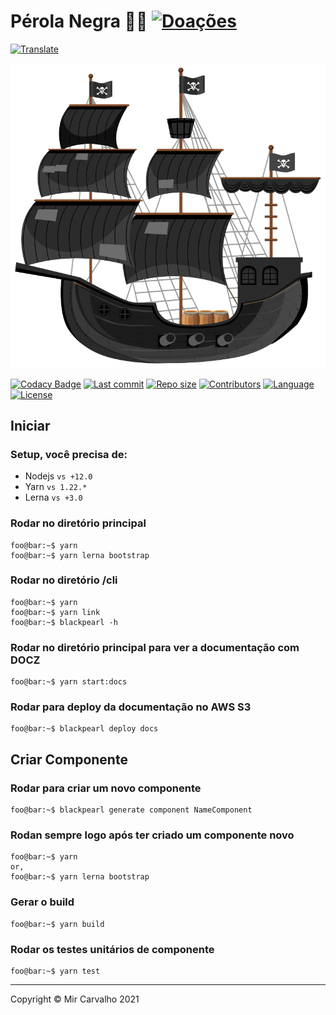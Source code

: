 # Pérola Negra 🏴‍☠️ [![Doações](https://img.shields.io/badge/Doações-brightgreen.svg)](https://www.paypal.com/cgi-bin/webscr?cmd=_donations&business=BKXUAMJSNZN46&item_name=Thanks+for+Help+me%21&currency_code=BRL&source=url)

<!-- Translate -->

[![Translate](https://img.shields.io/badge/Translate-pt--br-blue.svg)](./README-pt-br.md)

<!-- Banner -->

[![Banner](./.github/assets/black-pearl.svg)](https://github.com/deppbrazil/black-pearl)

[![Codacy Badge](https://app.codacy.com/project/badge/Grade/a5099e9dcb8e4dff806f75da82123efd)](https://www.codacy.com/gh/deppbrazil/black-pearl/dashboard?utm_source=github.com&utm_medium=referral&utm_content=deppbrazil/black-pearl&utm_campaign=Badge_Grade) [![Last commit](https://img.shields.io/github/last-commit/deppbrazil/black-pearl.svg)](https://github.com/deppbrazil/black-pearl/commits/master) [![Repo size](https://img.shields.io/github/repo-size/deppbrazil/black-pearl.svg?color=brightgreen)](https://github.com/deppbrazil/black-pearl) [![Contributors](https://img.shields.io/github/contributors/deppbrazil/black-pearl.svg?color=blue)](https://github.com/deppbrazil/black-pearl/graphs/contributors) [![Language](https://img.shields.io/github/languages/top/deppbrazil/black-pearl.svg)](https://github.com/deppbrazil/black-pearl) [![License](https://img.shields.io/badge/license-MIT-blue.svg)](./LICENSE)

## Iniciar

### Setup, você precisa de:

-   Nodejs `vs +12.0`
-   Yarn `vs 1.22.*`
-   Lerna `vs +3.0`

### Rodar no diretório principal

```console
foo@bar:~$ yarn
foo@bar:~$ yarn lerna bootstrap
```

### Rodar no diretório /cli

```console
foo@bar:~$ yarn
foo@bar:~$ yarn link
foo@bar:~$ blackpearl -h
```

### Rodar no diretório principal para ver a documentação com DOCZ

```console
foo@bar:~$ yarn start:docs
```

### Rodar para deploy da documentação no AWS S3

```console
foo@bar:~$ blackpearl deploy docs
```

## Criar Componente

### Rodar para criar um novo componente

```console
foo@bar:~$ blackpearl generate component NameComponent
```

### Rodan sempre logo após ter criado um componente novo

```console
foo@bar:~$ yarn
or,
foo@bar:~$ yarn lerna bootstrap
```

### Gerar o build

```console
foo@bar:~$ yarn build
```

### Rodar os testes unitários de componente

```console
foo@bar:~$ yarn test
```

* * *

Copyright © Mir Carvalho 2021
